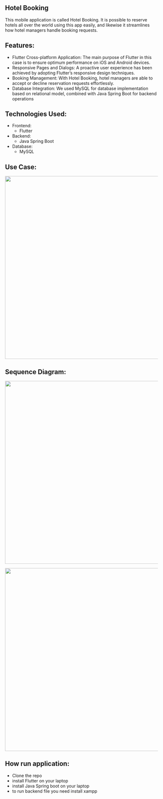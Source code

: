 ## Hotel Booking
This mobile application is called Hotel Booking. It is possible to reserve hotels all over the world using this app easily, and likewise it streamlines how hotel managers handle booking requests.

## Features:
- Flutter Cross-platform Application: The main purpose of Flutter in this case is to ensure optimum performance on iOS and Android devices.
- Responsive Pages and Dialogs: A proactive user experience has been achieved by adopting Flutter’s responsive design techniques.
- Booking Management: With Hotel Booking, hotel managers are able to accept or decline reservation requests effortlessly.
- Database Integration: We used MySQL for database implementation based on relational model, combined with Java Spring Boot for backend operations


## Technologies Used:
- Frontend:
  - Flutter
- Backend:
  - Java Spring Boot
- Database:
  - MySQL


## Use Case:
<img src="https://github.com/NaeemAbu-Eideh/hotel-booking/assets/131676954/d20fc7e4-a6e7-490c-a65c-1d135a545b48" width="600">

## Sequence Diagram:
<p><img src="https://github.com/NaeemAbu-Eideh/hotel-booking/assets/131676954/f361faa1-3d67-45f9-a259-67dd907ad6e0" width="600"></p>
<p><img src="https://github.com/NaeemAbu-Eideh/hotel-booking/assets/131676954/6cad5cca-2b4d-49c3-acbb-9d092529589a" width="600"></p>


## How run application:
- Clone the repo
- install Flutter on your laptop
- install Java Spring boot on your laptop
- to run backend file you need install xampp




